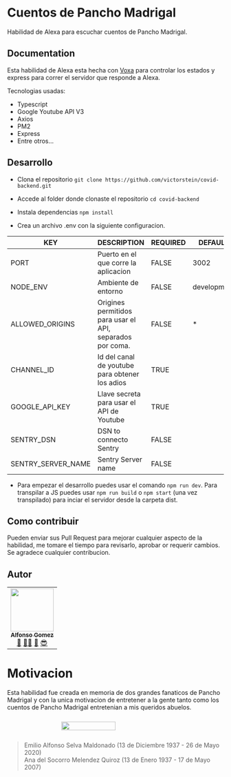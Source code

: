# Cuentos de Pancho Madrigal

Habilidad de Alexa para escuchar cuentos de Pancho Madrigal.

## Documentation

Esta habilidad de Alexa esta hecha con [Voxa]('https://github.com/VoxaAI/voxa') para controlar los estados y express para correr el servidor que responde a Alexa.

Tecnologias usadas:
- Typescript
- Google Youtube API V3
- Axios
- PM2
- Express
- Entre otros...

## Desarrollo

* Clona el repositorio
	```git clone https://github.com/victorstein/covid-backend.git```

* Accede al folder donde clonaste el repositorio
	```cd covid-backend```

* Instala dependencias
	```npm install```

* Crea un archivo .env con la siguiente configuracion.

| KEY | DESCRIPTION | REQUIRED | DEFAULT
| ------ | ------ | ------ | --------- |
PORT| Puerto en el que corre la aplicacion | FALSE | 3002
NODE_ENV| Ambiente de entorno | FALSE | development
ALLOWED_ORIGINS | Origines permitidos para usar el API, separados por coma. | FALSE | *
CHANNEL_ID | Id del canal de youtube para obtener los adios | TRUE | 
GOOGLE_API_KEY | Llave secreta para usar el API de Youtube | TRUE |
SENTRY_DSN | DSN to connecto Sentry | FALSE |
SENTRY_SERVER_NAME | Sentry Server name | FALSE |

* Para empezar el desarrollo puedes usar el comando ```npm run dev```. Para transpilar a JS puedes usar ```npm run build``` o ```npm start``` (una vez transpilado) para inciar el servidor desde la carpeta dist.

## Como contribuir

Pueden enviar sus Pull Request para mejorar cualquier aspecto de la habilidad, me tomare el tiempo para revisarlo, aprobar or requerir cambios. Se agradece cualquier contribucion.

## Autor

<!-- prettier-ignore -->
<table><tr><td align="center"><a href="http://victorstein.github.io"><img src="https://avatars3.githubusercontent.com/u/11080740?v=3" width="100px;" /><br /><sub><b>Alfonso Gomez</b></sub></a><br /><a href="#question" title="Answering Questions">💬</a> <a href="#" title="Documentation">📖</a><a href="#tool" title="Tools">🔧</a> <a href="#review" title="Reviewed Pull Requests">👀</a> <a href="#maintenance" title="Maintenance">😎</a></td></table>

# Motivacion

Esta habilidad fue creada en memoria de dos grandes fanaticos de Pancho Madrigal y con la unica motivacion de entretener a la gente tanto como los cuentos de Pancho Madrigal entretenian a mis queridos abuelos.

<div style="width: 100%; display: flex; justify-content: center; margin: 5% 0px;">
  <img style="width: 50%; height: auto;" src="https://lh3.googleusercontent.com/nCYL9FSTKQl4QcxQoXt1h8a0Cg7WQZPWmt8NhXo4LZ1mr8E5hfIY-OpV4Vk8I6PJ_XzfKboTM9leDyzblyKDlvQlbX2YpEz19qw-NGJcJZMNO0av5rbl-ueEA7QoDk3bneL2GQsEbc0PNeNoxmSwjsGiYLI3uqL5mREhLGKG61WAAca5vstQdhnwiJo_gmQYMhkAPx-O1udO4c8atrWue9Cts5FPGlBiiNxlcr2BxQhJoRfip84-gB0J69sGF5Dutx1Xvzo6BYDiTn-dJWS8rQFqrYbNHRHtBgdcV2nl2dcFwv0iXeGiyuo7bsfx4II-tdvLtU0SDx4HRz2F6fGB77fW0niKM9NWsyyzGWIFmu86AQzA4ZMttGDYG1GXwFjTc70Ard801XgMkTtN7diXAk_JxZeRSTtu8tsOLCFn8OOE1mLsj_24ExNva3gUfoLxXZWHofvbuCRq-uSnbLnPT1BA6QcuJMbdl81UtJG65wb4IwGMUVNGN-5ti1b7-IlougltQtqR_iQs4DOnjkPIYpKvD7jO-fFsHs_PN02aYoK5J7nrg3PHEXT_059Sh_GvogI5p_0XMFkK29CtkA0aw7-wbCQi1NjGWyjLKnF5mDUqGUSR7JrNTP6E1SIcfGy3dHFwMBb6fjY2oKo4jtzbpDkGB0j1F5Mf2gqU5ZmT3wL2dB1dBBWSU1goh_5JSbCuqgNIGMaqfABZl03fee8PsfKz=w570-h678-no?authuser=0" />
</div>

> Emilio Alfonso Selva Maldonado (13 de Diciembre 1937 - 26 de Mayo 2020)<br>
> Ana del Socorro Melendez Quiroz (13 de Enero 1937 - 17 de Mayo 2007)